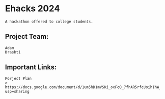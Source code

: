# Ehacks 2024
    A hackathon offered to college students.
## Project Team:
    Adam
    Drashti
## Important Links:
    Porject Plan
    > https://docs.google.com/document/d/1um5hD1mVSKi_oxFcO_7fhAR5rfcUoihIhW_NsUblNoY/edit?usp=sharing
